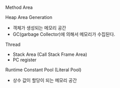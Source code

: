 Method Area

Heap Area
Generation
- 객체가 생성되는 메모리 공간
- GC(garbage Collector)에 의해서 메모리가 수집된다.

Thread
- Stack Area (Call Stack Frame Area)
- PC register 

Runtime Constant Pool (Literal Pool)
- 상수 값이 할당이 되는 메모리 공간